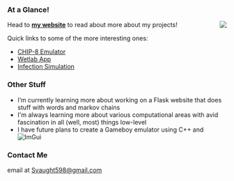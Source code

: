 ### At a Glance!             
<a href="https://github.com/svaught598/github-readme-stats">
  <img align="right" src="https://github-readme-stats.vercel.app/api/top-langs/?username=svaught598&layout=compact" />
</a>

Head to **[my website](http://svaught.com)** to read about more about my projects!

Quick links to some of the more interesting ones:
- [CHIP-8 Emulator](https://svaught.com/project/chip8/)
- [Wetlab App](https://svaught.com/project/wetlab/)
- [Infection Simulation](https://svaught.com/project/infection/)

### Other Stuff

- I’m currently learning more about working on a Flask website that does stuff with words and markov chains
- I'm always learning more about various computational areas with avid fascination in all (well, most) things low-level
- I have future plans to create a Gameboy emulator using C++ and ![ImGui](https://github.com/ocornut/imgui)

### Contact Me

email at Svaught598@gmail.com
